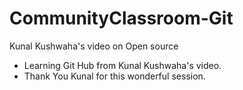 # CommunityClassroom-Git
Kunal Kushwaha's video on Open source
- Learning Git Hub from Kunal Kushwaha's video. 
- Thank You Kunal for this wonderful session.
